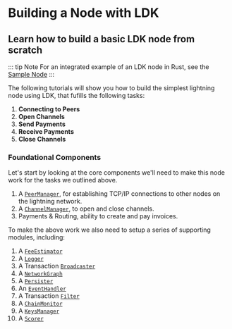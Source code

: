# Building a Node with LDK

## Learn how to build a basic LDK node from scratch

::: tip Note
For an integrated example of an LDK node in Rust, see the [Sample Node](https://github.com/lightningdevkit/ldk-sample)
:::

The following tutorials will show you how to build the simplest lightning node using LDK, that fufills the following tasks:

1. **Connecting to Peers**
2. **Open Channels**
3. **Send Payments**
4. **Receive Payments**
5. **Close Channels**

### Foundational Components

Let's start by looking at the core components we'll need to make this node work for the tasks we outlined above.

1. A [`PeerManager`](https://docs.rs/lightning/*/lightning/ln/peer_handler/struct.PeerManager.html), for establishing TCP/IP connections to other nodes on the lightning network.
2. A [`ChannelManager`](https://docs.rs/lightning/*/lightning/ln/channelmanager/struct.ChannelManager.html), to open and close channels.
3. Payments & Routing, ability to create and pay invoices.

To make the above work we also need to setup a series of supporting modules, including:

1. A [`FeeEstimator`](https://docs.rs/lightning/*/lightning/chain/chaininterface/trait.FeeEstimator.html)
2. A [`Logger`](https://docs.rs/lightning/*/lightning/util/logger/index.html)
3. A Transaction [`Broadcaster`](https://docs.rs/lightning/*/lightning/chain/chaininterface/trait.BroadcasterInterface.html)
4. A [`NetworkGraph`](https://docs.rs/lightning/*/lightning/routing/gossip/struct.NetworkGraph.html)
5. A [`Persister`](https://docs.rs/lightning/*/lightning/util/persist/trait.Persister.html)
6. An [`EventHandler`](https://docs.rs/lightning/*/lightning/events/trait.EventHandler.html)
7. A Transaction [`Filter`](https://docs.rs/lightning/*/lightning/chain/trait.Filter.html)
8. A [`ChainMonitor`](https://docs.rs/lightning/*/lightning/chain/chainmonitor/index.html)
9. A [`KeysManager`](https://docs.rs/lightning/*/lightning/sign/struct.KeysManager.html)
10. A [`Scorer`](https://docs.rs/lightning/*/lightning/routing/scoring/index.html)
